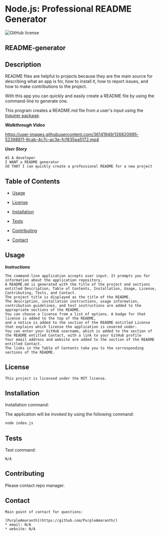 # Node.js: Professional README Generator
  ![GitHub license](https://img.shields.io/badge/license-MIT-blue.svg)

  ## README-generator
  
  ## Description

  README files are helpful to projects because they are the main source for describing what an app is for, how to install it, how to report issues, and how to make contributions to the project.

  With this app you can quickly and easily create a README file by using the command-line to generate one.

  This program creates a README.md file from a user's input using the [Inquirer package](https://www.npmjs.com/package/inquirer).

  ***Walkthrough Video***

https://user-images.githubusercontent.com/36141949/126820995-52398811-9cab-4c7c-ac3e-fcf835ea5172.mp4

  ***User Story***

  ```
  AS A developer
  I WANT a README generator
  SO THAT I can quickly create a professional README for a new project
  ```
  
  ## Table of Contents 
  
  * [Usage](#usage)

  * [License](#license)

  * [Installation](#installation)

  * [Tests](#tests)
 
  * [Contributing](#contributing)
  
  * [Contact](#contact)
  
  ## Usage
  
  ***Instructions***

  ```
  The command-line application accepts user input. It prompts you for information about the application repository.
  A README.md is generated with the title of the project and sections entitled Description, Table of Contents, Installation, Usage, License, Contributing, Tests, and Contact.
  The project title is displayed as the title of the README.
  The description, installation instructions, usage information, contribution guidelines, and test instructions are added to the appropriate sections of the README.
  You can choose a license from a list of options. A badge for that license is added to the top of the README,
  and a notice is added to the section of the README entitled License that explains which license the application is covered under.
  You can enter your GitHub username, which is added to the section of the README entitled Contact, with a link to your GitHub profile
  Your email address and website are added to the section of the README entitled Contact.
  The links in the Table of Contents take you to the corresponding sections of the README.
  ```
  
  ## License
    This project is licensed under the MIT license.
  
  ## Installation
  
  Installation command:
  
  The application will be invoked by using the following command:

  ```bash
  node index.js
  ```
  
  ## Tests
  
  Test command:
  
  ```
  N/A
  ```
    
  ## Contributing
  
  Please contact repo manager.
  
  ## Contact
  
  ```
  Main point of contact for questions:
  
  [PurpleAmaranth](https://github.com/PurpleAmaranth/)
  * email: N/A
  * website: N/A
  ```

  
